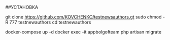 ##УСТАНОВКА

git clone https://github.com/KOVCHENKO/testnewsauthors.gt
sudo chmod -R 777 testnewauthors
cd testnewauthors

docker-compose up  -d
docker exec -it appbolgofteam php artisan migrate
